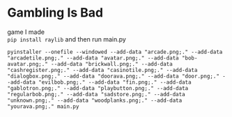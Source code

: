 # Gambling Is Bad
game I made  
`pip install raylib` and then run main.py

`pyinstaller --onefile --windowed --add-data "arcade.png;." --add-data "arcadetile.png;." --add-data "avatar.png;." --add-data "bob-avatar.png;." --add-data "brickwall.png;." --add-data "cashregister.png;." --add-data "casinotile.png;." --add-data "dialogbox.png;." --add-data "doorava.png;." --add-data "door.png;." --add-data "evilbob.png;." --add-data "fin.png;." --add-data "gablotron.png;." --add-data "playbutton.png;." --add-data "regularbob.png;." --add-data "sadstore.png;." --add-data "unknown.png;." --add-data "woodplanks.png;." --add-data "yourava.png;." main.py`
